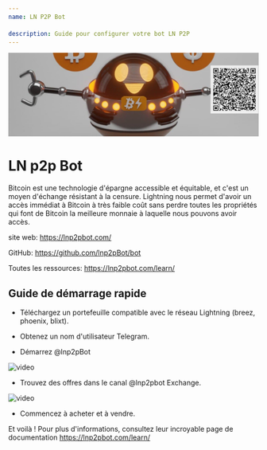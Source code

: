 ```yaml
---
name: LN P2P Bot

description: Guide pour configurer votre bot LN P2P
---
```


![cover](assets/cover.jpeg)

# LN p2p Bot

Bitcoin est une technologie d'épargne accessible et équitable, et c'est un moyen d'échange résistant à la censure. Lightning nous permet d'avoir un accès immédiat à Bitcoin à très faible coût sans perdre toutes les propriétés qui font de Bitcoin la meilleure monnaie à laquelle nous pouvons avoir accès.

site web: https://lnp2pbot.com/

GitHub: https://github.com/lnp2pBot/bot

Toutes les ressources: https://lnp2pbot.com/learn/

## Guide de démarrage rapide

- Téléchargez un portefeuille compatible avec le réseau Lightning (breez, phoenix, blixt).

- Obtenez un nom d'utilisateur Telegram.

- Démarrez @lnp2pBot

![video](assets/1.gif)

- Trouvez des offres dans le canal @lnp2pbot Exchange.

![video](assets/2.gif)

- Commencez à acheter et à vendre.

Et voilà ! Pour plus d'informations, consultez leur incroyable page de documentation https://lnp2pbot.com/learn/
